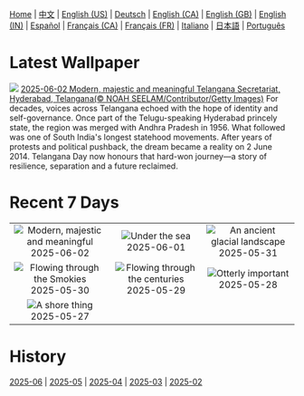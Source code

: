 [Home](../README.md) | [中文](zh-CN.md) | [English (US)](en-US.md) | [Deutsch](de-DE.md) | [English (CA)](en-CA.md) | [English (GB)](en-GB.md) | [English (IN)](en-IN.md) | [Español](es-ES.md) | [Français (CA)](fr-CA.md) | [Français (FR)](fr-FR.md) | [Italiano](it-IT.md) | [日本語](ja-JP.md) | [Português](pt-BR.md)

# Latest Wallpaper
![](https://www.bing.com/th?id=OHR.NewSecretariat_EN-IN9926784114_UHD.jpg)
[2025-06-02 Modern, majestic and meaningful Telangana Secretariat, Hyderabad, Telangana(© NOAH SEELAM/Contributor/Getty Images)](https://www.bing.com/th?id=OHR.NewSecretariat_EN-IN9926784114_UHD.jpg)
For decades, voices across Telangana echoed with the hope of identity and self-governance. Once part of the Telugu-speaking Hyderabad princely state, the region was merged with Andhra Pradesh in 1956. What followed was one of South India's longest statehood movements. After years of protests and political pushback, the dream became a reality on 2 June 2014. Telangana Day now honours that hard-won journey—a story of resilience, separation and a future reclaimed.

# Recent 7 Days
|  |  |  |
|:---:|:---:|:---:|
| ![](https://www.bing.com/th?id=OHR.NewSecretariat_EN-IN9926784114_400x240.jpg "Modern, majestic and meaningful") 2025-06-02 | ![](https://www.bing.com/th?id=OHR.GrandeTerreReef_EN-IN3346781319_400x240.jpg "Under the sea") 2025-06-01 | ![](https://www.bing.com/th?id=OHR.SwedenReserve_EN-IN3145271969_400x240.jpg "An ancient glacial landscape") 2025-05-31 |
| ![](https://www.bing.com/th?id=OHR.LittlePigeonRiver_EN-IN3037578886_400x240.jpg "Flowing through the Smokies") 2025-05-30 | ![](https://www.bing.com/th?id=OHR.MiravetSpain_EN-IN8368542648_400x240.jpg "Flowing through the centuries") 2025-05-29 | ![](https://www.bing.com/th?id=OHR.KelpOtter_EN-IN0989850469_400x240.jpg "Otterly important") 2025-05-28 |
| ![](https://www.bing.com/th?id=OHR.MonaValePool_EN-IN8062779367_400x240.jpg "A shore thing") 2025-05-27 |  |  |

# History
[2025-06](../archives/wallpaper/en-IN/w_2025_06.md) | [2025-05](../archives/wallpaper/en-IN/w_2025_05.md) | [2025-04](../archives/wallpaper/en-IN/w_2025_04.md) | [2025-03](../archives/wallpaper/en-IN/w_2025_03.md) | [2025-02](../archives/wallpaper/en-IN/w_2025_02.md)
